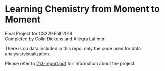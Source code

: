 # Learning Chemistry from Moment to Moment  
Final Project for CS229 Fall 2018  
Completed by Colin Dickens and Allegra Latimer  

There is no data included in this repo, only the code used for data analysis/visualization.

Please refer to [213-report.pdf](https://github.com/colinfd/ChemLearn/blob/master/213-report.pdf) for information about the project.

